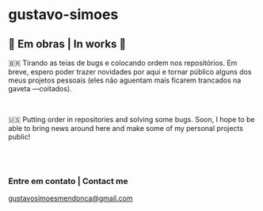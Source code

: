 # gustavo-simoes

## 🚧 Em obras | In works 🚧

🇧🇷 Tirando as teias de bugs e colocando ordem nos repositórios. Em breve, espero poder trazer novidades por aqui e tornar público alguns dos meus projetos pessoais (eles não aguentam mais ficarem trancados na gaveta —coitados).

</br>

🇺🇸 Putting order in repositories and solving some bugs. Soon, I hope to be able to bring news around here and make some of my personal projects public!

</br></br>

### Entre em contato | Contact me

gustavosimoesmendonca@gmail.com
